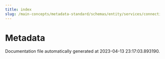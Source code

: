 ```yaml
---
title: index
slug: /main-concepts/metadata-standard/schemas/entity/services/connections/metadata
---
```


# Metadata

Documentation file automatically generated at 2023-04-13 23:17:03.893190.
